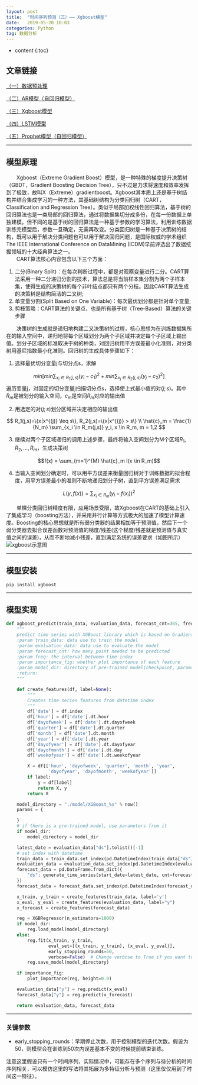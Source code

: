 ```yaml
---
layout: post
title:  "时间序列预测（三）—— Xgboost模型"
date:   2019-05-20 10:03
categories: Python
tag: 数据分析
---
```


* content
{:toc}


## 文章链接

[（一）数据预处理](https://blog.csdn.net/kewei168/article/details/90375591)

[（二）AR模型（自回归模型）](https://blog.csdn.net/kewei168/article/details/90375623)

[（三）Xgboost模型](https://blog.csdn.net/kewei168/article/details/90375743)

[（四）LSTM模型](https://blog.csdn.net/kewei168/article/details/90375856)

[（五）Prophet模型（自回归模型）](https://blog.csdn.net/kewei168/article/details/90375897)

---

## 模型原理
&emsp;&emsp;Xgboost（Extreme Gradient Boost）模型，是一种特殊的梯度提升决策树（GBDT，Gradient Boosting Decision Tree），只不过是力求将速度和效率发挥到了极致，故叫X（Extreme）gradientboost。Xgboost其本质上还是基于树结构并结合集成学习的一种方法，其基础树结构为分类回归树（CART，Classification and Regression Tree）。类似于局部加权线性回归算法，基于树的回归算法也是一类局部的回归算法，通过将数据集切分成多份，在每一份数据上单独建模。但不同的是基于树的回归算法是一种基于参数的学习算法，利用训练数据训练完模型后，参数一旦确定，无需再改变。分类回归树是一种基于决策树的结构，既可以用于解决分类问题也可以用于解决回归问题，是国际权威的学术组织The IEEE International Conference on DataMining (ICDM)早前评选出了数据挖掘领域的十大经典算法之一。  
&emsp;&emsp;CART算法核心内容包含以下三个方面：

1. 二分(Binary Split)：在每次判断过程中，都是对观察变量进行二分。CART算法采用一种二分递归分割的技术，算法总是将当前样本集分割为两个子样本集，使得生成的决策树的每个非叶结点都只有两个分枝。因此CART算法生成的决策树是结构简洁的二叉树;
2. 单变量分割(Split Based on One Variable)：每次最优划分都是针对单个变量;
3. 剪枝策略：CART算法的关键点，也是所有基于树（Tree-Based）算法的关键步骤

&emsp;&emsp;决策树的生成就是递归地构建二叉决策树的过程，核心思想为在训练数据集所在的输入空间中，递归地将每个区域划分为两个子区域并决定每个子区域上输出值。划分子区域的标准取决于树的种类，对回归树用平方误差最小化准则，对分类树用基尼指数最小化准则。回归树的生成具体步骤如下：

1. 选择最优切分变量j与切分点s，求解

 $$min[min{\sum_{x_i \in R_1(j,s)} (y_i-c_1)^2} + min{\sum_{x_j \in R_2(j,s)} (y_j-c_2)^2}]$$
 遍历变量j，对固定的切分变量j扫描切分点s，选择使上式最小值的对$(j; s)$。其中$R_m$是被划分的输入空间，$c_m$是空间$R_m$对应的输出值

2. 用选定的对$(j; s)$划分区域并决定相应的输出值

$$
R_1(j,s)=\{x|x^{(j)} \leq s\}, R_2(j,s)=\{x|x^{(j)} > s\} \\
\hat{c}_m = \frac{1}{N_m} \sum_{x_i \in R_m(j,s)} y_i, x \in R_m, m = 1,2
$$

3. 继续对两个子区域递归的调用上述步骤，最终将输入空间划分为M个区域$R_1,R_2,…,R_m$，生成决策树

$$f(x) = \sum_{m=1}^{M} \hat{c}_m I(x \in R_m)$$

4. 当输入空间划分确定时，可以用平方误差来衡量回归树对于训练数据的拟合程度，用平方误差最小的准则不断地递归划分子树，直到平方误差满足需求

$$L(y, f(x)) = \sum_{x_i \in R_m} {(y_i - f(x_i))}^2$$

&emsp;&emsp;单棵分类回归树精度有限，应用场景受限，故Xgboost在CART的基础上引入了集成学习（boosting方法），并采用并行计算等方式极大的加速了模型计算速度。Boosting的核心思想就是所有弱分类器的结果相加等于预测值，然后下一个弱分类器去拟合误差函数对预测值的梯度/残差(这个梯度/残差就是预测值与真实值之间的误差)，从而不断地减小残差，直到满足系统的误差要求（如图所示）
![xgboost示意图](/_posts/img/xgboost.png)

---

## 模型安装

`pip install xgboost`

---

## 模型实现
```python
def xgboost_predict(train_data, evaluation_data, forecast_cnt=365, freq="D", importance_fig=False, model_dir=""):
    """
    predict time series with XGBoost library which is based on Gradient Boost and CART(classification and regression tree)
    :param train_data: data use to train the model
    :param evaluation_data: data use to evaluate the model
    :param forecast_cnt: how many point needed to be predicted
    :param freq: the interval between time index
    :param importance_fig: whether plot importance of each feature
    :param model_dir: directory of pre-trained model(checkpoint, params)
    :return:
    """

    def create_features(df, label=None):
        """
        Creates time series features from datetime index
        """
        df['date'] = df.index
        df['hour'] = df['date'].dt.hour
        df['dayofweek'] = df['date'].dt.dayofweek
        df['quarter'] = df['date'].dt.quarter
        df['month'] = df['date'].dt.month
        df['year'] = df['date'].dt.year
        df['dayofyear'] = df['date'].dt.dayofyear
        df['dayofmonth'] = df['date'].dt.day
        df['weekofyear'] = df['date'].dt.weekofyear

        X = df[['hour', 'dayofweek', 'quarter', 'month', 'year',
                'dayofyear', 'dayofmonth', 'weekofyear']]
        if label:
            y = df[label]
            return X, y
        return X

    model_directory = "./model/XGBoost_%s" % now()
    params = {

    }
    # if there is a pre-trained model, use parameters from it
    if model_dir:
        model_directory = model_dir

    latest_date = evaluation_data["ds"].tolist()[-1]
    # set index with datetime
    train_data = train_data.set_index(pd.DatetimeIndex(train_data["ds"]))
    evaluation_data = evaluation_data.set_index(pd.DatetimeIndex(evaluation_data["ds"]))
    forecast_data = pd.DataFrame.from_dict({
        "ds": generate_time_series(start_date=latest_date, cnt=forecast_cnt, delta=delta_dict[freq])
    })
    forecast_data = forecast_data.set_index(pd.DatetimeIndex(forecast_data["ds"]))

    x_train, y_train = create_features(train_data, label='y')
    x_eval, y_eval = create_features(evaluation_data, label="y")
    x_forecast = create_features(forecast_data)

    reg = XGBRegressor(n_estimators=1000)
    if model_dir:
        reg.load_model(model_directory)
    else:
        reg.fit(x_train, y_train,
                eval_set=[(x_train, y_train), (x_eval, y_eval)],
                early_stopping_rounds=50,
                verbose=False)  # Change verbose to True if you want to see it train
        reg.save_model(model_directory)

    if importance_fig:
        plot_importance(reg, height=0.9)

    evaluation_data["y"] = reg.predict(x_eval)
    forecast_data["y"] = reg.predict(x_forecast)

    return evaluation_data, forecast_data
```

---

### 关键参数

- early_stopping_rounds：早期停止次数，用于控制模型的迭代次数。假设为50，则模型会在训练到50次内误差基本不变的时候提前结束训练。


注意这里假设只有一个时间序列，实际情况中，可能存在多个序列与待分析的时间序列相关，可以模仿这里的写法将其拓展为多特征分析与预测（这里仅仅用到了时间这一特征）。